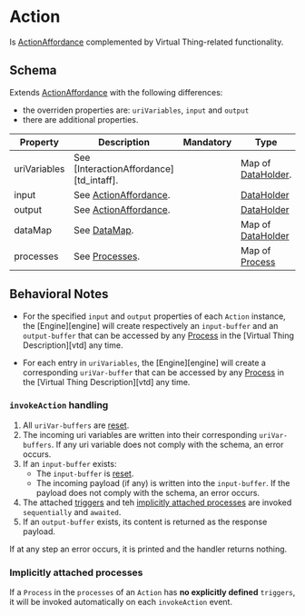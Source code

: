 # Action
Is [ActionAffordance][td_action] complemented by Virtual Thing-related functionality.

## Schema
Extends [ActionAffordance][td_action] with the following differences:
- the overriden properties are: `uriVariables`, `input` and `output`
- there are additional properties.

| Property | Description | Mandatory | Type | Default |
|----------|-------------|:---------:|------|:-------:|
|uriVariables|See [InteractionAffordance][td_intaff].||Map of [DataHolder].||
|input|See [ActionAffordance][td_action].||[DataHolder]||
|output|See [ActionAffordance][td_action].||[DataHolder]||
| dataMap | See [DataMap](#datamap). | | Map of [DataHolder] | |
| processes | See [Processes](#processes). | | Map of [Process] | |

## Behavioral Notes
- For the specified `input` and `output` properties of each `Action` instance, the [Engine][engine] will create respectively an `input-buffer` and an `output-buffer` that can be accessed by any [Process] in the [Virtual Thing Description][vtd] any time.

- For each entry in `uriVariables`, the [Engine][engine] will create a  corresponding `uriVar-buffer` that can be accessed by any [Process] in the [Virtual Thing Description][vtd] any time.

### `invokeAction` handling
1. All `uriVar-buffers` are [reset].
2. The incoming uri variables are written into their corresponding `uriVar-buffers`. If any uri variable does not comply with the schema, an error occurs.
3. If an `input-buffer` exists:
    - The `input-buffer` is [reset].
    - The incoming payload (if any) is written into the `input-buffer`. If the payload does not comply with the schema, an error occurs.
4. The attached [triggers](#trigger) and teh [implicitly attached processes](#implicitly-attached-processes) are invoked `sequentially` and `awaited`.
5. If an `output-buffer` exists, its content is returned as the response payload.

If at any step an error occurs, it is printed and the handler returns nothing.

### Implicitly attached processes
If a `Process` in the `processes` of an `Action` has **no explicitly defined** `triggers`, it will be invoked automatically on each `invokeAction` event.




[td_action]: https://www.w3.org/TR/wot-thing-description/#actionaffordance

[DataHolder]: ../main_components/DataHolder.md
[Process]: ../main_components/Process.md

[reset]: ../main_components/DataHolder.md#initialize/reset-value-and-access-rights